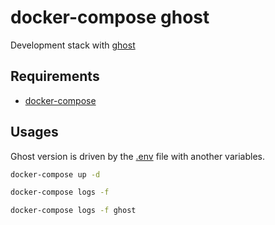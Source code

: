 # docker-compose ghost

Development stack with [ghost](https://ghost.org/)

## Requirements

- [docker-compose](https://docs.docker.com/compose/)

## Usages

Ghost version is driven by the [.env](.env) file with another variables.

```sh
docker-compose up -d
```

```sh
docker-compose logs -f
```

```sh
docker-compose logs -f ghost
```

